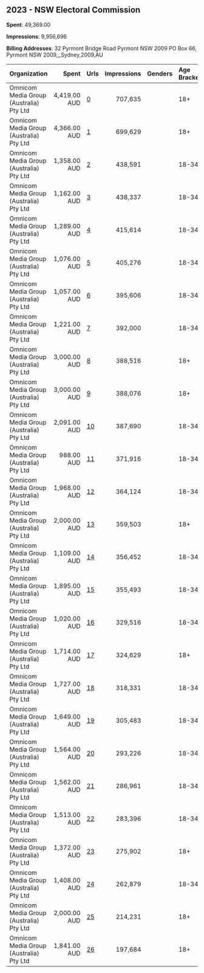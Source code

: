 ## 2023 - NSW Electoral Commission 
**Spent**: 49,369.00

**Impressions**: 9,956,696

**Billing Addresses**: 32 Pyrmont Bridge Road Pyrmont NSW 2009 PO Box 66, Pyrmont NSW 2009,,,Sydney,2009,AU

|Organization|Spent|Urls|Impressions|Genders|Age Brackets|Country Codes|
|:---|---:|:---|---:|:---|:---|:---|
|Omnicom Media Group (Australia) Pty Ltd|4,419.00 AUD|[0](https://www.snap.com/political-ads/asset/d7c08b2eb0a9d66c1d9139e76f3a32ed52843f0b7bdb9a48db9027b1069b61fe?mediaType=mp4)|707,635||18+|australia|
|Omnicom Media Group (Australia) Pty Ltd|4,366.00 AUD|[1](https://www.snap.com/political-ads/asset/d49f1747858e2606649a291995a0e1497d3ebbfd038669c4fc740203d5a7fe54?mediaType=mp4)|699,629||18+|australia|
|Omnicom Media Group (Australia) Pty Ltd|1,358.00 AUD|[2](https://www.snap.com/political-ads/asset/1b713e841b1f255ec8d6500eca85b589089c7ddb27018c9df53c354dd0efd262?mediaType=mp4)|438,591||18-34|australia|
|Omnicom Media Group (Australia) Pty Ltd|1,162.00 AUD|[3](https://www.snap.com/political-ads/asset/f75cc5872b08cda36989a6407da6b742f08689c55753afa5f6c7a0dcccd74a5a?mediaType=mp4)|438,337||18-34|australia|
|Omnicom Media Group (Australia) Pty Ltd|1,289.00 AUD|[4](https://www.snap.com/political-ads/asset/95dc7077be855f05641ab759121c58311ac09ac22c529afed79ea181cb0465e3?mediaType=mp4)|415,614||18-34|australia|
|Omnicom Media Group (Australia) Pty Ltd|1,076.00 AUD|[5](https://www.snap.com/political-ads/asset/b966ee3e39fe2457cd980d8aeddf8581c0f8982acaa40c860fa74e1c83876372?mediaType=mp4)|405,276||18-34|australia|
|Omnicom Media Group (Australia) Pty Ltd|1,057.00 AUD|[6](https://www.snap.com/political-ads/asset/39f70226120b5524c64487ba2a0b6fcb72cb3715b9e3a106e73e08b7edb3d001?mediaType=mp4)|395,606||18-34|australia|
|Omnicom Media Group (Australia) Pty Ltd|1,221.00 AUD|[7](https://www.snap.com/political-ads/asset/de132d801ef8a8bafd01fe74a76143d14b2f6756a8adef16db3aebce7c65af95?mediaType=mp4)|392,000||18-34|australia|
|Omnicom Media Group (Australia) Pty Ltd|3,000.00 AUD|[8](https://www.snap.com/political-ads/asset/d49f1747858e2606649a291995a0e1497d3ebbfd038669c4fc740203d5a7fe54?mediaType=mp4)|388,516||18+|australia|
|Omnicom Media Group (Australia) Pty Ltd|3,000.00 AUD|[9](https://www.snap.com/political-ads/asset/d7c08b2eb0a9d66c1d9139e76f3a32ed52843f0b7bdb9a48db9027b1069b61fe?mediaType=mp4)|388,076||18+|australia|
|Omnicom Media Group (Australia) Pty Ltd|2,091.00 AUD|[10](https://www.snap.com/political-ads/asset/1b713e841b1f255ec8d6500eca85b589089c7ddb27018c9df53c354dd0efd262?mediaType=mp4)|387,690||18-34|australia|
|Omnicom Media Group (Australia) Pty Ltd|988.00 AUD|[11](https://www.snap.com/political-ads/asset/f8f99e9270053345f38ea5e446a4827a0254560b6baa19cb5c71d93b1bebb819?mediaType=mp4)|371,916||18-34|australia|
|Omnicom Media Group (Australia) Pty Ltd|1,968.00 AUD|[12](https://www.snap.com/political-ads/asset/95dc7077be855f05641ab759121c58311ac09ac22c529afed79ea181cb0465e3?mediaType=mp4)|364,124||18-34|australia|
|Omnicom Media Group (Australia) Pty Ltd|2,000.00 AUD|[13](https://www.snap.com/political-ads/asset/225b7d5f11a27e60b37a9ea163bebb3143930913b181894be044ff00145341b5?mediaType=mp4)|359,503||18+|australia|
|Omnicom Media Group (Australia) Pty Ltd|1,109.00 AUD|[14](https://www.snap.com/political-ads/asset/dfbd5e245720367620a279f0e6043f2cb1764312d7f148d752ac861ba7286b14?mediaType=mp4)|356,452||18-34|australia|
|Omnicom Media Group (Australia) Pty Ltd|1,895.00 AUD|[15](https://www.snap.com/political-ads/asset/9b8ab7dfa4bcb0f49f96c484e0cdb73899700b2a5c23c9f3150549231ac60a26?mediaType=mp4)|355,493||18-34|australia|
|Omnicom Media Group (Australia) Pty Ltd|1,020.00 AUD|[16](https://www.snap.com/political-ads/asset/dfbd5e245720367620a279f0e6043f2cb1764312d7f148d752ac861ba7286b14?mediaType=mp4)|329,516||18-34|australia|
|Omnicom Media Group (Australia) Pty Ltd|1,714.00 AUD|[17](https://www.snap.com/political-ads/asset/88d988bfd5477568a5a2bc99803ca0bb6629274571eff3ec5155a7684a286ab1?mediaType=mp4)|324,629||18+|australia|
|Omnicom Media Group (Australia) Pty Ltd|1,727.00 AUD|[18](https://www.snap.com/political-ads/asset/de132d801ef8a8bafd01fe74a76143d14b2f6756a8adef16db3aebce7c65af95?mediaType=mp4)|318,331||18-34|australia|
|Omnicom Media Group (Australia) Pty Ltd|1,649.00 AUD|[19](https://www.snap.com/political-ads/asset/801d56d9fd823dc953632668edd439c19ca5989d345959865f829f271f63a065?mediaType=mp4)|305,483||18-34|australia|
|Omnicom Media Group (Australia) Pty Ltd|1,564.00 AUD|[20](https://www.snap.com/political-ads/asset/518fb5048bfafdd812455de21e14c4d741e3e7b88b6c0a736d02b31fe40abff6?mediaType=mp4)|293,226||18-34|australia|
|Omnicom Media Group (Australia) Pty Ltd|1,562.00 AUD|[21](https://www.snap.com/political-ads/asset/801d56d9fd823dc953632668edd439c19ca5989d345959865f829f271f63a065?mediaType=mp4)|286,961||18-34|australia|
|Omnicom Media Group (Australia) Pty Ltd|1,513.00 AUD|[22](https://www.snap.com/political-ads/asset/92d49d4ec4b0e51b1d69506975d233a2621de172188d6785f585b9e54fb881db?mediaType=mp4)|283,396||18-34|australia|
|Omnicom Media Group (Australia) Pty Ltd|1,372.00 AUD|[23](https://www.snap.com/political-ads/asset/4586e7e193c40df34ecd9c3355aab0a2d0a44e8f854b43cf7b157fc3b3c593cc?mediaType=mp4)|275,902||18+|australia|
|Omnicom Media Group (Australia) Pty Ltd|1,408.00 AUD|[24](https://www.snap.com/political-ads/asset/c302a4a1acec5635a322230119ffbe0309ba1979b31b8ea187254debf7fcf9f8?mediaType=mp4)|262,879||18-34|australia|
|Omnicom Media Group (Australia) Pty Ltd|2,000.00 AUD|[25](https://www.snap.com/political-ads/asset/0afcca62d0ca86b7f91ce18520b21455f731b9d4918dd2bc616461beef7fa401?mediaType=mp4)|214,231||18+|australia|
|Omnicom Media Group (Australia) Pty Ltd|1,841.00 AUD|[26](https://www.snap.com/political-ads/asset/f07aadb64ed48e2d55c9fc9615e779b2c836453885724147a0395b98710081de?mediaType=mp4)|197,684||18+|australia|
